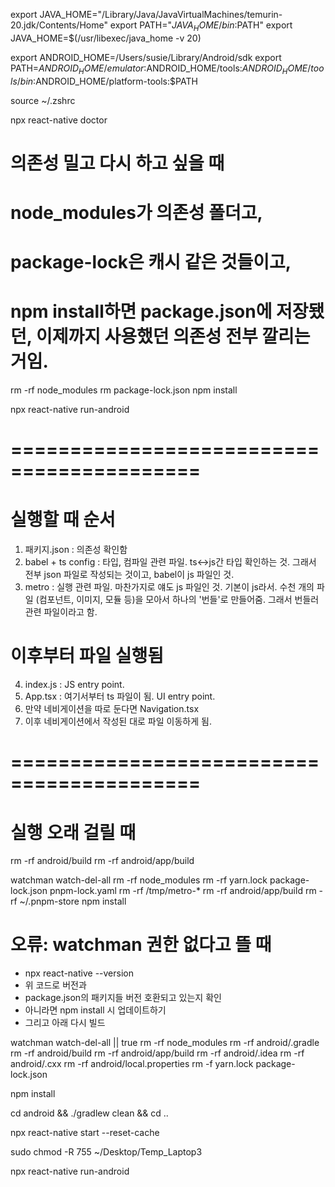 export JAVA_HOME="/Library/Java/JavaVirtualMachines/temurin-20.jdk/Contents/Home"
export PATH="$JAVA_HOME/bin:$PATH"
export JAVA_HOME=$(/usr/libexec/java_home -v 20)

export ANDROID_HOME=/Users/susie/Library/Android/sdk
export PATH=$ANDROID_HOME/emulator:$ANDROID_HOME/tools:$ANDROID_HOME/tools/bin:$ANDROID_HOME/platform-tools:$PATH

source ~/.zshrc

npx react-native doctor

# 의존성 밀고 다시 하고 싶을 때
# node_modules가 의존성 폴더고,
# package-lock은 캐시 같은 것들이고,
# npm install하면 package.json에 저장됐던, 이제까지 사용했던 의존성 전부 깔리는 거임.
rm -rf node_modules
rm package-lock.json
npm install

npx react-native run-android

# ========================================== #

# 실행할 때 순서
1. 패키지.json : 의존성 확인함
2. babel + ts config : 타입, 컴파일 관련 파일. ts<->js간 타입 확인하는 것. 그래서 전부 json 파일로 작성되는 것이고, babel이 js 파일인 것.
3. metro : 실행 관련 파일. 마찬가지로 얘도 js 파일인 것. 기본이 js라서. 수천 개의 파일 (컴포넌트, 이미지, 모듈 등)을 모아서 하나의 '번들'로 만들어줌. 그래서 번들러 관련 파일이라고 함.
# 이후부터 파일 실행됨
4. index.js : JS entry point.
5. App.tsx : 여기서부터 ts 파일이 됨. UI entry point.
6. 만약 네비게이션을 따로 둔다면 Navigation.tsx
7. 이후 네비게이션에서 작성된 대로 파일 이동하게 됨.

# ========================================== #

# 실행 오래 걸릴 때
rm -rf android/build
rm -rf android/app/build

watchman watch-del-all
rm -rf node_modules
rm -rf yarn.lock package-lock.json pnpm-lock.yaml
rm -rf /tmp/metro-*
rm -rf android/app/build
rm -rf ~/.pnpm-store
npm install

# 오류: watchman 권한 없다고 뜰 때
- npx react-native --version
- 위 코드로 버전과
- package.json의 패키지들 버전 호환되고 있는지 확인
- 아니라면 npm install 시 업데이트하기
- 그리고 아래 다시 빌드

watchman watch-del-all || true
rm -rf node_modules
rm -rf android/.gradle
rm -rf android/build
rm -rf android/app/build
rm -rf android/.idea
rm -rf android/.cxx
rm -rf android/local.properties
rm -f yarn.lock package-lock.json

npm install

cd android && ./gradlew clean && cd ..

npx react-native start --reset-cache

sudo chmod -R 755 ~/Desktop/Temp_Laptop3

npx react-native run-android
